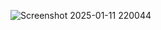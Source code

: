 ![Screenshot 2025-01-11 220044](https://github.com/user-attachments/assets/65e2d91d-8757-4f29-a071-ee661bd5824a)
